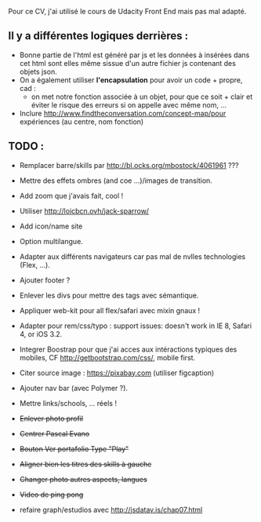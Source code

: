 Pour ce CV, j'ai utilisé le cours de Udacity Front End mais pas mal adapté.

## Il y a différentes logiques derrières :

* Bonne partie de l'html est généré par js et les données à insérées dans cet html sont elles même sissue d'un autre fichier js contenant des objets json.
* On a également utiliser **l'encapsulation** pour avoir un code + propre, cad :
    * on met notre fonction associée à un objet, pour que ce soit + clair et éviter le risque des erreurs si on appelle avec même nom, ...
* Inclure http://www.findtheconversation.com/concept-map/pour expériences (au centre, nom fonction)


## TODO :
* Remplacer barre/skills par http://bl.ocks.org/mbostock/4061961 ???
* Mettre des effets ombres (and coe ...)/images de transition.
* Add zoom que j'avais fait, cool !
* Utiliser http://loicbcn.ovh/jack-sparrow/
* Add icon/name site
* Option multilangue.
* Adapter aux différents navigateurs car pas mal de nvlles technologies (Flex, ...).
* Ajouter footer ?
* Enlever les divs pour mettre des tags avec sémantique.
* Appliquer web-kit pour all flex/safari avec mixin gnaux !
* Adapter pour rem/css/typo : support issues: doesn't work in IE 8, Safari 4, or iOS 3.2.
* Integrer Boostrap pour que j'ai acces aux intéractions typiques des mobiles, CF http://getbootstrap.com/css/, mobile first.
* Citer source image : https://pixabay.com (utiliser figcaption)
* Ajouter nav bar (avec Polymer ?).
* Mettre links/schools, ... réels !

* ~~Enlever photo profil~~
* ~~Centrer Pascal Evano~~
* ~~Bouton Ver portafolio Type "Play"~~
* ~~Aligner bien les titres des skills à gauche~~
* ~~Changer photo autres aspects, langues~~
* ~~Video de ping pong~~
* refaire graph/estudios avec http://jsdatav.is/chap07.html


